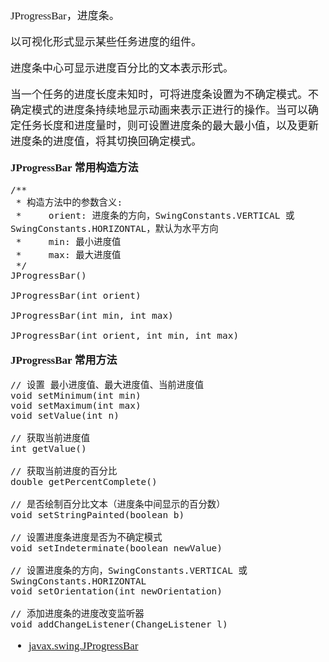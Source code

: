 <span  style="font-family: Simsun,serif; font-size: 17px; ">

JProgressBar，进度条。

以可视化形式显示某些任务进度的组件。

进度条中心可显示进度百分比的文本表示形式。

当一个任务的进度长度未知时，可将进度条设置为不确定模式。不确定模式的进度条持续地显示动画来表示正进行的操作。当可以确定任务长度和进度量时，则可设置进度条的最大最小值，以及更新进度条的进度值，将其切换回确定模式。

**JProgressBar 常用构造方法**

~~~
/**
 * 构造方法中的参数含义:
 *     orient: 进度条的方向，SwingConstants.VERTICAL 或 SwingConstants.HORIZONTAL，默认为水平方向
 *     min: 最小进度值
 *     max: 最大进度值
 */
JProgressBar()

JProgressBar(int orient)

JProgressBar(int min, int max)

JProgressBar(int orient, int min, int max)

~~~

**JProgressBar 常用方法**

~~~
// 设置 最小进度值、最大进度值、当前进度值
void setMinimum(int min)
void setMaximum(int max)
void setValue(int n)

// 获取当前进度值
int getValue()

// 获取当前进度的百分比
double getPercentComplete()

// 是否绘制百分比文本（进度条中间显示的百分数）
void setStringPainted(boolean b)

// 设置进度条进度是否为不确定模式
void setIndeterminate(boolean newValue)

// 设置进度条的方向，SwingConstants.VERTICAL 或 SwingConstants.HORIZONTAL
void setOrientation(int newOrientation)

// 添加进度条的进度改变监听器
void addChangeListener(ChangeListener l)

~~~





- [javax.swing.JProgressBar](https://docs.oracle.com/javase/8/docs/api/javax/swing/JProgressBar.html)

</span>